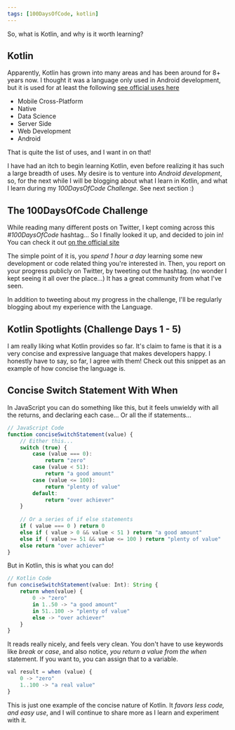 ```yaml
---
tags: [100DaysOfCode, kotlin]
---
```


So, what is Kotlin, and why is it worth learning?

## Kotlin

Apparently, Kotlin has grown into many areas and has been around for 8+ years now.  I thought it was a language only used in Android development, but it is used for at least the following [see official uses here](https://kotlinlang.org/)
- Mobile Cross-Platform
- Native
- Data Science
- Server Side
- Web Development
- Android

That is quite the list of uses, and I want in on that!

I have had an itch to begin learning Kotlin, even before realizing it has such a large breadth of uses.  My desire is to venture into _Android development_, so, for the next while I will be blogging about what I learn in Kotlin, and what I learn during my _100DaysOfCode Challenge_.  See next section :)

## The 100DaysOfCode Challenge

While reading many different posts on Twitter, I kept coming across this _#100DaysOfCode_ hashtag...  So I finally looked it up, and decided to join in!  You can check it out [on the official site](https://www.100daysofcode.com/)

The simple point of it is, you _spend 1 hour a day_ learning some new development or code related thing you're interested in.  Then, you report on your progress publicly on Twitter, by tweeting out the hashtag.  (no wonder I kept seeing it all over the place...)  It has a great community from what I've seen.

In addition to tweeting about my progress in the challenge, I'll be regularly blogging about my experience with the Language.

## Kotlin Spotlights (Challenge Days 1 - 5)

I am really liking what Kotlin provides so far.  It's claim to fame is that it is a very concise and expressive language that makes developers happy.  I honestly have to say, so far, I agree with them!  Check out this snippet as an example of how concise the language is.

## Concise Switch Statement With When

In JavaScript you can do something like this, but it feels unwieldy with all the returns, and declaring each case...  Or all the if statements...

```js
// JavaScript Code
function conciseSwitchStatement(value) {
    // Either this...
    switch (true) {
        case (value === 0):
            return "zero"
        case (value < 51):
            return "a good amount"
        case (value <= 100):
            return "plenty of value"
        default:
            return "over achiever"
    }
    
    // Or a series of if else statements
    if ( value === 0 ) return 0
    else if ( value > 0 && value < 51 ) return "a good amount"
    else if ( value >= 51 && value <= 100 ) return "plenty of value"
    else return "over achiever"
}
```

But in Kotlin, this is what you can do!
```js
// Kotlin Code
fun conciseSwitchStatement(value: Int): String {
    return when(value) {
        0 -> "zero"
        in 1..50 -> "a good amount"
        in 51..100 -> "plenty of value"
        else -> "over achiever"
    }
}
```

It reads really nicely, and feels very clean. You don't have to use keywords like _break_ or _case_, and also notice, _you return a value from the when_ statement.  If you want to, you can assign that to a variable.

```js
val result = when (value) {
    0 -> "zero"
    1..100 -> "a real value"
}
```

This is just one example of the concise nature of Kotlin.  It _favors less code, and easy use_, and I will continue to share more as I learn and experiment with it.